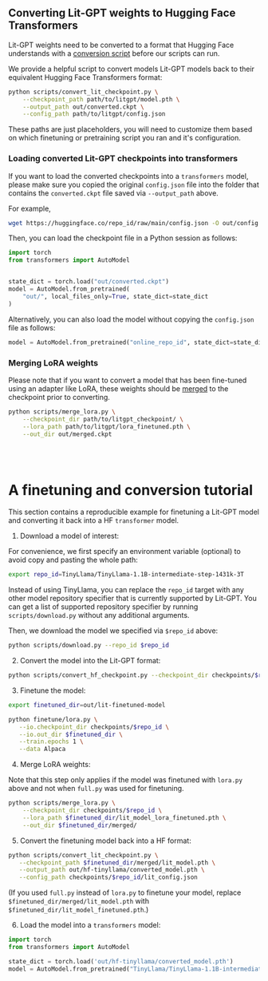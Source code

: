 ## Converting Lit-GPT weights to Hugging Face Transformers

Lit-GPT weights need to be converted to a format that Hugging Face understands with a [conversion script](../scripts/convert_lit_checkpoint.py) before our scripts can run.

We provide a helpful script to convert models Lit-GPT models back to their equivalent Hugging Face Transformers format:

```sh
python scripts/convert_lit_checkpoint.py \
    --checkpoint_path path/to/litgpt/model.pth \
    --output_path out/converted.ckpt \
    --config_path path/to/litgpt/config.json
```

These paths are just placeholders, you will need to customize them based on which finetuning or pretraining script you ran and it's configuration.

### Loading converted Lit-GPT checkpoints into transformers

If you want to load the converted checkpoints into a `transformers` model, please make sure you copied the original `config.json` file into the folder that contains the `converted.ckpt` file saved via `--output_path` above.

For example,

```bash
wget https://huggingface.co/repo_id/raw/main/config.json -O out/config.json
```

Then, you can load the checkpoint file in a Python session as follows:

```python
import torch
from transformers import AutoModel


state_dict = torch.load("out/converted.ckpt")
model = AutoModel.from_pretrained(
    "out/", local_files_only=True, state_dict=state_dict
)
```

Alternatively, you can also load the model without copying the `config.json` file as follows:

```python
model = AutoModel.from_pretrained("online_repo_id", state_dict=state_dict)
```



### Merging LoRA weights

Please note that if you want to convert a model that has been fine-tuned using an adapter like LoRA, these weights should be [merged](../scripts/merge_lora.py) to the checkpoint prior to converting.

```sh
python scripts/merge_lora.py \
    --checkpoint_dir path/to/litgpt_checkpoint/ \
    --lora_path path/to/litgpt/lora_finetuned.pth \
    --out_dir out/merged.ckpt
```

<br>
<br>

# A finetuning and conversion tutorial

This section contains a reproducible example for finetuning a Lit-GPT model and converting it back into a HF `transformer` model.

1. Download a model of interest:

For convenience, we first specify an environment variable (optional) to avoid copy and pasting the whole path:

```bash
export repo_id=TinyLlama/TinyLlama-1.1B-intermediate-step-1431k-3T
```

Instead of using TinyLlama, you can replace the `repo_id` target with any other model repository 
specifier that is currently supported by Lit-GPT. You can get a list of supported repository specifier
by running `scripts/download.py` without any additional arguments.

Then, we download the model we specified via `$repo_id` above:

```bash
python scripts/download.py --repo_id $repo_id
```

2. Convert the model into the Lit-GPT format:

```bash
python scripts/convert_hf_checkpoint.py --checkpoint_dir checkpoints/$repo_id
```

3. Finetune the model:


```bash
export finetuned_dir=out/lit-finetuned-model

python finetune/lora.py \
   --io.checkpoint_dir checkpoints/$repo_id \
   --io.out_dir $finetuned_dir \
   --train.epochs 1 \
   --data Alpaca
```

4. Merge LoRA weights:

Note that this step only applies if the model was finetuned with `lora.py` above and not when `full.py` was used for finetuning.

```bash
python scripts/merge_lora.py \
    --checkpoint_dir checkpoints/$repo_id \
    --lora_path $finetuned_dir/lit_model_lora_finetuned.pth \
    --out_dir $finetuned_dir/merged/
```


5. Convert the finetuning model back into a HF format:

```bash
python scripts/convert_lit_checkpoint.py \
   --checkpoint_path $finetuned_dir/merged/lit_model.pth \
   --output_path out/hf-tinyllama/converted_model.pth \
   --config_path checkpoints/$repo_id/lit_config.json 
```

(If you used `full.py` instead of `lora.py` to finetune your model, 
replace `$finetuned_dir/merged/lit_model.pth` with `$finetuned_dir/lit_model_finetuned.pth`.)


6. Load the model into a `transformers` model:

```python
import torch
from transformers import AutoModel

state_dict = torch.load('out/hf-tinyllama/converted_model.pth')
model = AutoModel.from_pretrained("TinyLlama/TinyLlama-1.1B-intermediate-step-1431k-3T", state_dict=state_dict)
```
